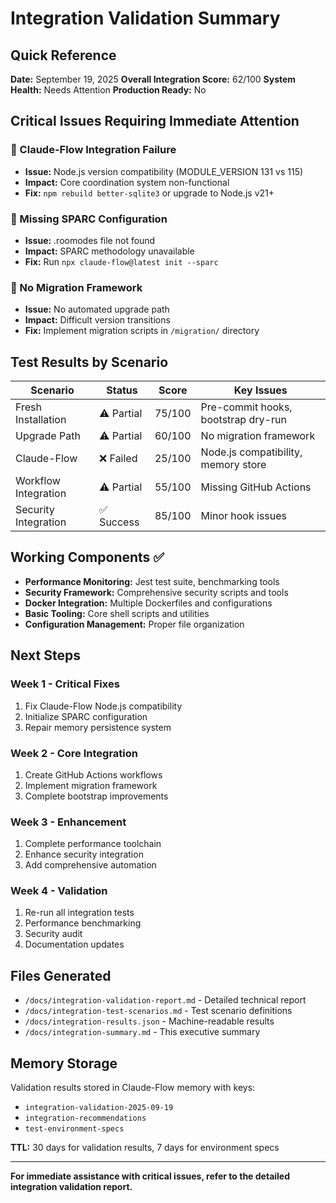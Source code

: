 # Integration Validation Summary

## Quick Reference

**Date:** September 19, 2025
**Overall Integration Score:** 62/100
**System Health:** Needs Attention
**Production Ready:** No

## Critical Issues Requiring Immediate Attention

### 🚨 Claude-Flow Integration Failure
- **Issue:** Node.js version compatibility (MODULE_VERSION 131 vs 115)
- **Impact:** Core coordination system non-functional
- **Fix:** `npm rebuild better-sqlite3` or upgrade to Node.js v21+

### 🚨 Missing SPARC Configuration
- **Issue:** .roomodes file not found
- **Impact:** SPARC methodology unavailable
- **Fix:** Run `npx claude-flow@latest init --sparc`

### 🚨 No Migration Framework
- **Issue:** No automated upgrade path
- **Impact:** Difficult version transitions
- **Fix:** Implement migration scripts in `/migration/` directory

## Test Results by Scenario

| Scenario | Status | Score | Key Issues |
|----------|--------|-------|------------|
| Fresh Installation | ⚠️ Partial | 75/100 | Pre-commit hooks, bootstrap dry-run |
| Upgrade Path | ⚠️ Partial | 60/100 | No migration framework |
| Claude-Flow | ❌ Failed | 25/100 | Node.js compatibility, memory store |
| Workflow Integration | ⚠️ Partial | 55/100 | Missing GitHub Actions |
| Security Integration | ✅ Success | 85/100 | Minor hook issues |

## Working Components ✅

- **Performance Monitoring:** Jest test suite, benchmarking tools
- **Security Framework:** Comprehensive security scripts and tools
- **Docker Integration:** Multiple Dockerfiles and configurations
- **Basic Tooling:** Core shell scripts and utilities
- **Configuration Management:** Proper file organization

## Next Steps

### Week 1 - Critical Fixes
1. Fix Claude-Flow Node.js compatibility
2. Initialize SPARC configuration
3. Repair memory persistence system

### Week 2 - Core Integration
1. Create GitHub Actions workflows
2. Implement migration framework
3. Complete bootstrap improvements

### Week 3 - Enhancement
1. Complete performance toolchain
2. Enhance security integration
3. Add comprehensive automation

### Week 4 - Validation
1. Re-run all integration tests
2. Performance benchmarking
3. Security audit
4. Documentation updates

## Files Generated

- `/docs/integration-validation-report.md` - Detailed technical report
- `/docs/integration-test-scenarios.md` - Test scenario definitions
- `/docs/integration-results.json` - Machine-readable results
- `/docs/integration-summary.md` - This executive summary

## Memory Storage

Validation results stored in Claude-Flow memory with keys:
- `integration-validation-2025-09-19`
- `integration-recommendations`
- `test-environment-specs`

**TTL:** 30 days for validation results, 7 days for environment specs

---

**For immediate assistance with critical issues, refer to the detailed integration validation report.**